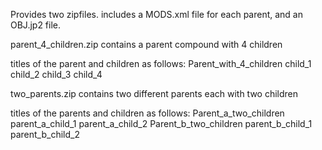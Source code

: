 Provides two zipfiles.
includes a MODS.xml file for each parent, and an OBJ.jp2 file.

parent_4_children.zip contains a parent compound with 4 children

  titles of the parent and children as follows:
    Parent_with_4_children
      child_1
      child_2
      child_3
      child_4

two_parents.zip contains two different parents each with two children

  titles of the parents and children as follows:
    Parent_a_two_children
      parent_a_child_1
      parent_a_child_2
    Parent_b_two_children
      parent_b_child_1
      parent_b_child_2

